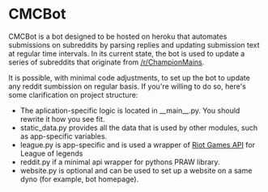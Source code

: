 # CMCBot

CMCBot is a bot designed to be hosted on heroku that automates submissions on subreddits by parsing replies and updating submission text at regular time intervals. In its current state, the bot is used to update a series of subreddits that originate from [/r/ChampionMains](http://www.reddit.com/r/ChampionMains).


It is possible, with minimal code adjustments, to set up the bot to update any reddit sumbission on regular basis. If you're willing to do so, here's some clarification on project structure:
* The aplication-specific logic is located in \_\_main\_\_.py. You should rewrite it how you see fit.
* static_data.py provides all the data that is used by other modules, such as app-specific variables.
* league.py is app-specific and is used a wrapper of [Riot Games API](https://developer.riotgames.com/) for League of legends
* reddit.py if a minimal api wrapper for pythons PRAW library.
* website.py is optional and can be used to set up a website on a same dyno (for example, bot homepage).
